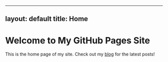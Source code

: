 ---
   layout: default
   title: Home
   ---

   # Welcome to My GitHub Pages Site

   This is the home page of my site. Check out my [blog](/blog) for the latest posts!
